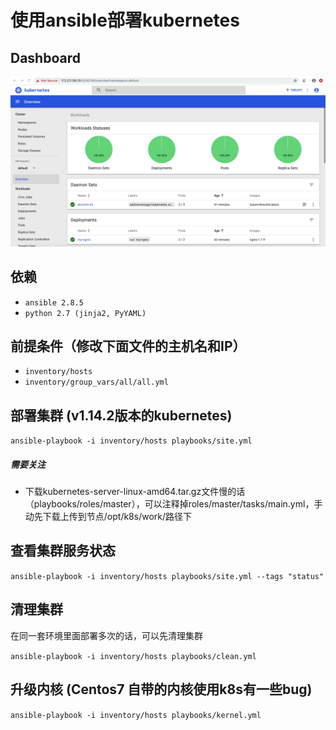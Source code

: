 # 使用ansible部署kubernetes

## Dashboard
![Dashboard](images/dashboard.jpg)

## 依赖
* `ansible 2.8.5`
* `python 2.7 (jinja2, PyYAML)`

## 前提条件（修改下面文件的主机名和IP）
* `inventory/hosts`
* `inventory/group_vars/all/all.yml`

## 部署集群 (v1.14.2版本的kubernetes)
`ansible-playbook -i inventory/hosts playbooks/site.yml`

##### 需要关注
* 下载kubernetes-server-linux-amd64.tar.gz文件慢的话（playbooks/roles/master），可以注释掉roles/master/tasks/main.yml，手动先下载上传到节点/opt/k8s/work/路径下

## 查看集群服务状态
`ansible-playbook -i inventory/hosts playbooks/site.yml --tags "status"`

## 清理集群
在同一套环境里面部署多次的话，可以先清理集群

`ansible-playbook -i inventory/hosts playbooks/clean.yml`

## 升级内核 (Centos7 自带的内核使用k8s有一些bug)
`ansible-playbook -i inventory/hosts playbooks/kernel.yml`
